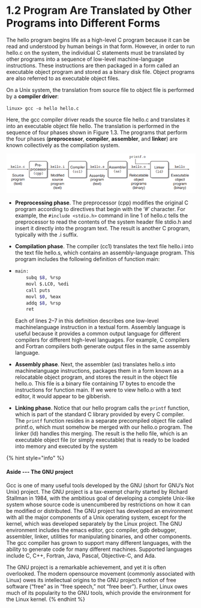 # 1.2 Program Are Translated by Other Programs into Different Forms

The hello program begins life as a high-level C program because it can be read and understood by human beings in that form. However, in order to run hello.c on the system, the individual C statements must be translated by other programs into a sequence of low-level machine-language instructions. These instructions are then packaged in a form called an executable object program and stored as a binary disk file. Object programs are also referred to as executable object files.

On a Unix system, the translation from source file to object file is performed by a **compiler driver**:

`linux> gcc -o hello hello.c`

Here, the gcc compiler driver reads the source file hello.c and translates it into an executable object file hello. The translation is performed in the sequence of four phases shown in Figure 1.3. The programs that perform the four phases (**preprocessor**, **compiler**, **assembler**, and **linker**) are known collectively as the compilation system.

![Figure 1.3 The compilation system.](<../.gitbook/assets/image (2) (1) (1) (1) (1) (1).png>)

* **Preprocessing phase**. The preprocessor (cpp) modifies the original C program according to directives that begin with the ‘#’ character. For example, the `#include <stdio.h>` command in line 1 of hello.c tells the preprocessor to read the contents of the system header file stdio.h and insert it directly into the program text. The result is another C program, typically with the .i suffix.
* **Compilation phase**. The compiler (cc1) translates the text file hello.i into the text file hello.s, which contains an assembly-language program. This program includes the following definition of function main:
*   ```bash
    main:
        subq $8, %rsp
        movl $.LC0, %edi
        call puts
        movl $0, %eax
        addq $8, %rsp
        ret
    ```

    Each of lines 2–7 in this definition describes one low-level machinelanguage instruction in a textual form. Assembly language is useful because it provides a common output language for different compilers for different high-level languages. For example, C compilers and Fortran compilers both generate output files in the same assembly language.
* **Assembly phase**. Next, the assembler (as) translates hello.s into machinelanguage instructions, packages them in a form known as a relocatable object program, and stores the result in the object file hello.o. This file is a binary file containing 17 bytes to encode the instructions for function main. If we were to view hello.o with a text editor, it would appear to be gibberish.
* **Linking phase**. Notice that our hello program calls the `printf` function, which is part of the standard C library provided by every C compiler. The `printf` function resides in a separate precompiled object file called printf.o, which must somehow be merged with our hello.o program. The linker (ld) handles this merging. The result is the hello file, which is an executable object file (or simply executable) that is ready to be loaded into memory and executed by the system

{% hint style="info" %}
#### Aside --- The GNU project

Gcc is one of many useful tools developed by the GNU (short for GNU’s Not Unix) project. The GNU project is a tax-exempt charity started by Richard Stallman in 1984, with the ambitious goal of developing a complete Unix-like system whose source code is unencumbered by restrictions on how it can be modified or distributed. The GNU project has developed an environment with all the major components of a Unix operating system, except for the kernel, which was developed separately by the Linux project. The GNU environment includes the emacs editor, gcc compiler, gdb debugger, assembler, linker, utilities for manipulating binaries, and other components. The gcc compiler has grown to support many different languages, with the ability to generate code for many different machines. Supported languages include C, C++, Fortran, Java, Pascal, Objective-C, and Ada.&#x20;

The GNU project is a remarkable achievement, and yet it is often overlooked. The modern opensource movement (commonly associated with Linux) owes its intellectual origins to the GNU project’s notion of free software (“free” as in “free speech,” not “free beer”). Further, Linux owes much of its popularity to the GNU tools, which provide the environment for the Linux kernel.
{% endhint %}
